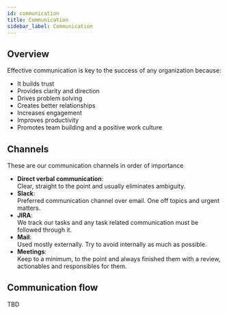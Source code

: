 ```yaml
---
id: communication
title: Communication
sidebar_label: Communication
---
```


## Overview

Effective communication is key to the success of any organization because:

- It builds trust
- Provides clarity and direction
- Drives problem solving
- Creates better relationships
- Increases engagement
- Improves productivity
- Promotes team building and a positive work culture

## Channels

These are our communication channels in order of importance

- **Direct verbal communication**:  
  Clear, straight to the point and usually eliminates ambiguity.
- **Slack**:  
  Preferred communication channel over email. One off topics and urgent matters.
- **JIRA**:  
  We track our tasks and any task related communication must be followed through it.
- **Mail**:  
  Used mostly externally. Try to avoid internally as much as possible.
- **Meetings**:  
  Keep to a minimum, to the point and always finished them with a review, actionables and responsibles for them.

## Communication flow

TBD
